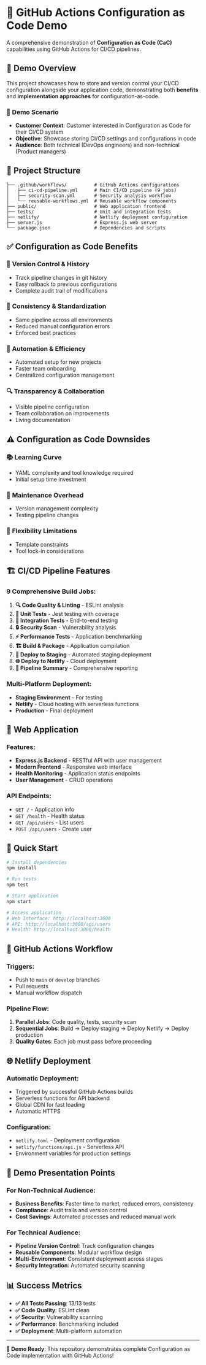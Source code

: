 # 🚀 GitHub Actions Configuration as Code Demo

A comprehensive demonstration of **Configuration as Code (CaC)** capabilities using GitHub Actions for CI/CD pipelines.

## 🎯 Demo Overview

This project showcases how to store and version control your CI/CD configuration alongside your application code, demonstrating both **benefits** and **implementation approaches** for configuration-as-code.

### 🎪 Demo Scenario
- **Customer Context**: Customer interested in Configuration as Code for their CI/CD system
- **Objective**: Showcase storing CI/CD settings and configurations in code
- **Audience**: Both technical (DevOps engineers) and non-technical (Product managers)

## 📁 Project Structure

```
├── .github/workflows/          # GitHub Actions configurations
│   ├── ci-cd-pipeline.yml      # Main CI/CD pipeline (9 jobs)
│   ├── security-scan.yml       # Security analysis workflow
│   └── reusable-workflows.yml  # Reusable workflow components
├── public/                     # Web application frontend
├── tests/                      # Unit and integration tests
├── netlify/                    # Netlify deployment configuration
├── server.js                   # Express.js web server
└── package.json                # Dependencies and scripts
```

## ✅ Configuration as Code Benefits

### 🔄 **Version Control & History**
- Track pipeline changes in git history
- Easy rollback to previous configurations
- Complete audit trail of modifications

### 🎯 **Consistency & Standardization**
- Same pipeline across all environments
- Reduced manual configuration errors
- Enforced best practices

### 🚀 **Automation & Efficiency**
- Automated setup for new projects
- Faster team onboarding
- Centralized configuration management

### 🔍 **Transparency & Collaboration**
- Visible pipeline configuration
- Team collaboration on improvements
- Living documentation

## ⚠️ Configuration as Code Downsides

### 📚 **Learning Curve**
- YAML complexity and tool knowledge required
- Initial setup time investment

### 🔧 **Maintenance Overhead**
- Version management complexity
- Testing pipeline changes

### 🚫 **Flexibility Limitations**
- Template constraints
- Tool lock-in considerations

## 🏗️ CI/CD Pipeline Features

### **9 Comprehensive Build Jobs:**
1. **🔍 Code Quality & Linting** - ESLint analysis
2. **🧪 Unit Tests** - Jest testing with coverage
3. **🔗 Integration Tests** - End-to-end testing
4. **🔒 Security Scan** - Vulnerability analysis
5. **⚡ Performance Tests** - Application benchmarking
6. **🏗️ Build & Package** - Application compilation
7. **🚀 Deploy to Staging** - Automated staging deployment
8. **🌐 Deploy to Netlify** - Cloud deployment
9. **📢 Pipeline Summary** - Comprehensive reporting

### **Multi-Platform Deployment:**
- **Staging Environment** - For testing
- **Netlify** - Cloud hosting with serverless functions
- **Production** - Final deployment

## 🎨 Web Application

### **Features:**
- **Express.js Backend** - RESTful API with user management
- **Modern Frontend** - Responsive web interface
- **Health Monitoring** - Application status endpoints
- **User Management** - CRUD operations

### **API Endpoints:**
- `GET /` - Application info
- `GET /health` - Health status
- `GET /api/users` - List users
- `POST /api/users` - Create user

## 🚀 Quick Start

```bash
# Install dependencies
npm install

# Run tests
npm test

# Start application
npm start

# Access application
# Web Interface: http://localhost:3000
# API: http://localhost:3000/api/users
# Health: http://localhost:3000/health
```

## 🔄 GitHub Actions Workflow

### **Triggers:**
- Push to `main` or `develop` branches
- Pull requests
- Manual workflow dispatch

### **Pipeline Flow:**
1. **Parallel Jobs**: Code quality, tests, security scan
2. **Sequential Jobs**: Build → Deploy staging → Deploy Netlify → Deploy production
3. **Quality Gates**: Each job must pass before proceeding

## 🌐 Netlify Deployment

### **Automatic Deployment:**
- Triggered by successful GitHub Actions builds
- Serverless functions for API backend
- Global CDN for fast loading
- Automatic HTTPS

### **Configuration:**
- `netlify.toml` - Deployment configuration
- `netlify/functions/api.js` - Serverless API
- Environment variables for production settings

## 🎯 Demo Presentation Points

### **For Non-Technical Audience:**
- **Business Benefits**: Faster time to market, reduced errors, consistency
- **Compliance**: Audit trails and version control
- **Cost Savings**: Automated processes and reduced manual work

### **For Technical Audience:**
- **Pipeline Version Control**: Track configuration changes
- **Reusable Components**: Modular workflow design
- **Multi-Environment**: Consistent deployment across stages
- **Security Integration**: Automated security scanning

## 📊 Success Metrics

- **✅ All Tests Passing**: 13/13 tests
- **✅ Code Quality**: ESLint clean
- **✅ Security**: Vulnerability scanning
- **✅ Performance**: Benchmarking included
- **✅ Deployment**: Multi-platform automation

---

**🎉 Demo Ready**: This repository demonstrates complete Configuration as Code implementation with GitHub Actions!
